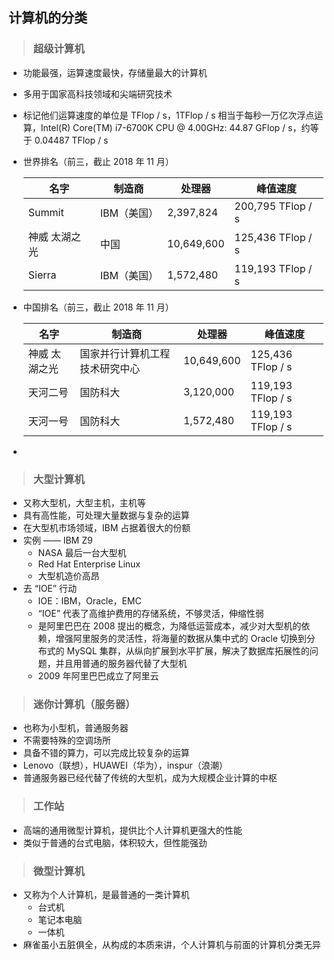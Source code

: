 ## 计算机的分类

>### 超级计算机
* 功能最强，运算速度最快，存储量最大的计算机
* 多用于国家高科技领域和尖端研究技术
* 标记他们运算速度的单位是 TFlop / s，1TFlop / s 相当于每秒一万亿次浮点运算，Intel(R) Core(TM) i7-6700K CPU @ 4.00GHz: 44.87 GFlop / s，约等于 0.04487 TFlop / s
* 世界排名（前三，截止 2018 年 11 月）

    | 名字 | 制造商 | 处理器 | 峰值速度 |
    | ----  | ---- | ---- | ---- |
    | Summit | IBM（美国） | 2,397,824 | 200,795 TFlop / s |
    | 神威 太湖之光 | 中国 | 10,649,600 | 125,436 TFlop / s |
    | Sierra | IBM（美国） | 1,572,480 | 119,193 TFlop / s |

* 中国排名（前三，截止 2018 年 11 月）

    | 名字 | 制造商 | 处理器 | 峰值速度 |
    | ----  | ---- | ---- | ---- |
    | 神威 太湖之光 | 国家并行计算机工程技术研究中心 | 10,649,600 | 125,436 TFlop / s |
    | 天河二号 | 国防科大 | 3,120,000 | 119,193 TFlop / s |
    | 天河一号 | 国防科大 | 1,572,480 | 119,193 TFlop / s |

* 

>### 大型计算机
* 又称大型机，大型主机，主机等
* 具有高性能，可处理大量数据与复杂的运算
* 在大型机市场领域，IBM 占据着很大的份额
* 实例 —— IBM Z9
    * NASA 最后一台大型机
    * Red Hat Enterprise Linux
    * 大型机造价高昂
* 去 “IOE” 行动
    * IOE：IBM，Oracle，EMC
    * “IOE” 代表了高维护费用的存储系统，不够灵活，伸缩性弱
    * 是阿里巴巴在 2008 提出的概念，为降低运营成本，减少对大型机的依赖，增强阿里服务的灵活性，将海量的数据从集中式的 Oracle 切换到分布式的 MySQL 集群，从纵向扩展到水平扩展，解决了数据库拓展性的问题，并且用普通的服务器代替了大型机
    * 2009 年阿里巴巴成立了阿里云

>### 迷你计算机（服务器） 
* 也称为小型机，普通服务器
* 不需要特殊的空调场所
* 具备不错的算力，可以完成比较复杂的运算
* Lenovo（联想），HUAWEI（华为），inspur（浪潮）
* 普通服务器已经代替了传统的大型机，成为大规模企业计算的中枢

>### 工作站
* 高端的通用微型计算机，提供比个人计算机更强大的性能
* 类似于普通的台式电脑，体积较大，但性能强劲

>### 微型计算机
* 又称为个人计算机，是最普通的一类计算机
    * 台式机
    * 笔记本电脑
    * 一体机
* 麻雀虽小五脏俱全，从构成的本质来讲，个人计算机与前面的计算机分类无异

